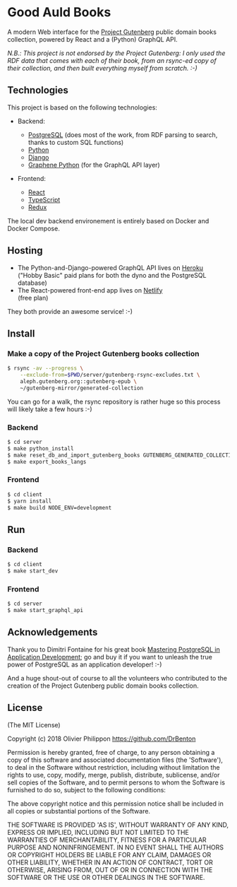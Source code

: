 # Good Auld Books

A modern Web interface for the [Project Gutenberg](http://gutenberg.org) public domain books collection, powered by React and a (Python) GraphQL API.

_N.B.: This project is not endorsed by the Project Gutenberg: I only used the RDF data that comes with each of their book, from an rsync-ed copy of their collection, and then built everything myself from scratch. :-)_

## Technologies

This project is based on the following technologies:

- Backend:

  - [PostgreSQL](https://www.postgresql.org/) (does most of the work, from RDF parsing to search, thanks to custom SQL functions)
  - [Python](https://www.python.org/)
  - [Django](https://www.djangoproject.com/)
  - [Graphene Python](http://graphene-python.org/) (for the GraphQL API layer)

- Frontend:
  - [React](https://www.typescriptlang.org/)
  - [TypeScript](https://www.typescriptlang.org/)
  - [Redux](https://redux.js.org/)

The local dev backend environement is entirely based on Docker and Docker Compose.

## Hosting

- The Python-and-Django-powered GraphQL API lives on [Heroku](https://www.heroku.com/python)  
  ("Hobby Basic" paid plans for both the dyno and the PostgreSQL database)
- The React-powered front-end app lives on [Netlify](https://www.netlify.com/)  
  (free plan)

They both provide an awesome service! :-)

## Install

### Make a copy of the Project Gutenberg books collection

```bash
$ rsync -av --progress \
    --exclude-from=$PWD/server/gutenberg-rsync-excludes.txt \
    aleph.gutenberg.org::gutenberg-epub \
    ~/gutenberg-mirror/generated-collection
```

You can go for a walk, the rsync repository is rather huge so this process will likely take a few hours :-)

### Backend

```bash
$ cd server
$ make python_install
$ make reset_db_and_import_gutenberg_books GUTENBERG_GENERATED_COLLECTION_PATH=~/gutenberg-mirror/generated-collection
$ make export_books_langs
```

### Frontend

```bash
$ cd client
$ yarn install
$ make build NODE_ENV=development
```

## Run

### Backend

```bash
$ cd client
$ make start_dev
```

### Frontend

```bash
$ cd server
$ make start_graphql_api
```

## Acknowledgements

Thank you to Dimitri Fontaine for his great book [Mastering PostgreSQL in Application Development](https://masteringpostgresql.com/); go and buy it if you want to unleash the true power of PostgreSQL as an application developer! :-)

And a huge shout-out of course to all the volunteers who contributed to the creation of the Project Gutenberg public domain books collection.

## License

(The MIT License)

Copyright (c) 2018 Olivier Philippon https://github.com/DrBenton

Permission is hereby granted, free of charge, to any person obtaining a copy of this software and associated documentation files (the 'Software'), to deal in the Software without restriction, including without limitation the rights to use, copy, modify, merge, publish, distribute, sublicense, and/or sell copies of the Software, and to permit persons to whom the Software is furnished to do so, subject to the following conditions:

The above copyright notice and this permission notice shall be included in all copies or substantial portions of the Software.

THE SOFTWARE IS PROVIDED 'AS IS', WITHOUT WARRANTY OF ANY KIND, EXPRESS OR IMPLIED, INCLUDING BUT NOT LIMITED TO THE WARRANTIES OF MERCHANTABILITY, FITNESS FOR A PARTICULAR PURPOSE AND NONINFRINGEMENT. IN NO EVENT SHALL THE AUTHORS OR COPYRIGHT HOLDERS BE LIABLE FOR ANY CLAIM, DAMAGES OR OTHER LIABILITY, WHETHER IN AN ACTION OF CONTRACT, TORT OR OTHERWISE, ARISING FROM, OUT OF OR IN CONNECTION WITH THE SOFTWARE OR THE USE OR OTHER DEALINGS IN THE SOFTWARE.

